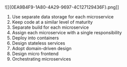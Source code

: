![[{0EA9B4F9-1A80-4A29-9697-4C127129436F}.png]]

1. Use separate data storage for each microservice 
2. Keep code at a similar level of maturity 
3. Separate build for each microservice
4. Assign each microservice with a single responsibility 
5. Deploy into containers 
6. Design stateless services 
7. Adopt domain-driven design 
8. Design micro frontend 
9. Orchestrating microservices